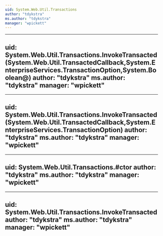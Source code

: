 ```yaml
---
uid: System.Web.Util.Transactions
author: "tdykstra"
ms.author: "tdykstra"
manager: "wpickett"
---
```


---
uid: System.Web.Util.Transactions.InvokeTransacted(System.Web.Util.TransactedCallback,System.EnterpriseServices.TransactionOption,System.Boolean@)
author: "tdykstra"
ms.author: "tdykstra"
manager: "wpickett"
---

---
uid: System.Web.Util.Transactions.InvokeTransacted(System.Web.Util.TransactedCallback,System.EnterpriseServices.TransactionOption)
author: "tdykstra"
ms.author: "tdykstra"
manager: "wpickett"
---

---
uid: System.Web.Util.Transactions.#ctor
author: "tdykstra"
ms.author: "tdykstra"
manager: "wpickett"
---

---
uid: System.Web.Util.Transactions.InvokeTransacted
author: "tdykstra"
ms.author: "tdykstra"
manager: "wpickett"
---
